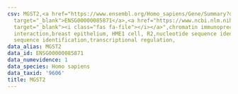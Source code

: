 ```yaml
---
csv: MGST2,<a href="https://www.ensembl.org/Homo_sapiens/Gene/Summary?db=core;g=ENSG00000085871"
  target="_blank">ENSG00000085871</a>,<a href="https://www.ncbi.nlm.nih.gov/pubmed/22863008"
  target="_blank"><i class="fas fa-file"></i></a>",chromatin immunoprecipitation assay,direct
  interaction,breast epithelium, HME1 cell, R2,nucleotide sequence identification,nucleotide
  sequence identification,transcriptional regulation,
data_alias: MGST2
data_id: ENSG00000085871
data_numevidence: 1
data_species: Homo sapiens
data_taxid: '9606'
title: MGST2
---
```

